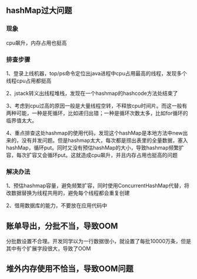 ## hashMap过大问题

### 现象

cpu飙升，内存占用也挺高

### 排查步骤

1、登录上线机器，top/ps命令定位出java进程中cpu占用最高的线程，发现多个线程cpu占用都挺高

2、jstack转义出线程堆栈，发现在一个hashmap的hashcode方法处结束了

3、考虑到cpu过高的原因一般是大量线程空转，不释放cpu时间片。而这一般有两种可能，一种是死循环，比如递归出错；一种是循环次数太多，比如for循环的临界值太大。

4、重点排查这处hashmap的使用代码，发现这个hashMap是本地方法中new出来的，没有并发问题。但是hashmap太大，每次都是捞出表里的全量数据，塞入hashMap，循环put。同时又没有预估hashMap的大小，导致hashmap频繁扩容，每次扩容又会循环put。这就造成cpu飙升，并且内存占用也挺高的问题

### 解决办法

1、预估hashmap容量，避免频繁扩容，同时使用ConcurrentHashMap代替，将改数据替换为线程共用的，避免每个线程都会重复创建

2、借用数据库的能力，不要放在应用代码中

## 账单导出，分批不当，导致OOM

分批数设置不合理。开发同学以为一行数据很小，就设置了每批10000万条，但是其中有个扩展字段很大，导致了OOM



## 堆外内存使用不恰当，导致OOM问题







